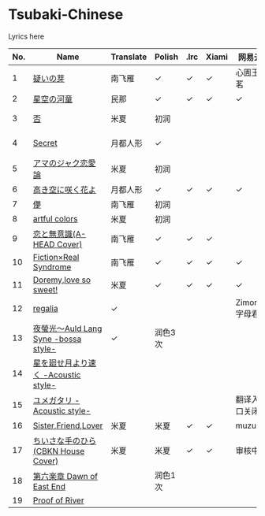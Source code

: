 # Tsubaki-Chinese
Lyrics here

|No.|Name|Translate|Polish|.lrc|Xiami|网易云|PostScript|
|-|-|-|-|-|-|-|-|
|1|<a href="https://www.xiami.com/song/xNfNISa5834?spm=a1z1s.3521865.23309997.1.nApNnD">疑いの芽</a>|南飞雁|✓|✓|✓|心圊玉茗||
|2|<a href="https://www.xiami.com/song/mQB8ys830d1?spm=a1z1s.3521865.23309997.1.V72iqd">星空の河童</a>|民那|✓|✓|✓|✓||
|3|<a href="https://www.xiami.com/song/xNfNIWc8e3d?spm=a1z1s.6659513.0.0.husPBk">否</a>|米夏|初润||||虾米没有lrc||
|4|<a href="https://www.xiami.com/song/mSuOUu85cea?spm=a1z1s.6659513.0.0.18QF4k">Secret</a>|月都人形|✓||||虾米没有lrc|
|5|<a href="https://www.xiami.com/song/mSuOUx79ce4?spm=a1z1s.6659513.0.0.HfCj9t">アマのジャク恋愛論</a>|米夏|初润||||虾米没有lrc|
|6|<a href="https://www.xiami.com/song/JAVfOj1f59f?spm=a1z1s.6659513.0.0.KePann">高き空に咲く花よ</a>|月都人形|✓|✓|✓|✓||
|7|<a href="https://www.xiami.com/song/mQU1kE73a91?spm=a1z1s.3521865.23309997.1.5a2huc">儚</a>|南飞雁|初润|||||
|8|<a href="https://www.xiami.com/song/mQ98156756e?spm=a1z1s.3521865.23309997.21.0DIqLC">artful colors</a>|米夏|初润|||||
|9|<a href="https://www.xiami.com/song/xLA842b6740?spm=a1z1s.3521865.23309997.1.p8xnJD">恋と無意識(A-HEAD Cover)</a>|南飞雁|✓|✓|✓|||
|10|<a href="https://www.xiami.com/song/xN01Jvccccc?spm=a1z1s.3521865.23309997.1.8O5pP8">Fiction×Real Syndrome</a>|南飞雁|✓|✓|✓|✓||
|11|<a href="https://www.xiami.com/song/xNfNJac8ef8?spm=a1z1s.3521865.23309997.1.YUSzDe">Doremy,love so sweet!</a>|米夏|✓|✓|✓|✓||
|12|<a href="https://www.xiami.com/song/JCBLwb223b5?spm=a1z1s.6659513.0.0.0YEmzF">regalia</a>|✓||||Zimon字母君|撞了|
|13|<a href="https://www.xiami.com/song/xLzilba1f16?spm=a1z1s.6659513.0.0.bvj5cg">夜螢光～Auld Lang Syne -bossa style-</a>|✓|润色3次|||||
|14|<a href="https://www.xiami.com/song/mQEjw27c048?spm=a1z1s.6659513.0.0.Efdt1S">星を廻せ月より速く -Acoustic style-</a>|||||||
|15|<a href="https://www.xiami.com/song/bf01d1x2d336?spm=a1z1s.6659513.0.0.E1rZuk">ユメガタリ -Acoustic style-</a>|||||翻译入口关闭||
|16|<a href="https://www.xiami.com/song/U7Jk4d2bc7b?spm=a1z1s.3521865.23309997.13.3ZNFxd">Sister,Friend,Lover</a>|米夏|米夏|✓|✓|muzukil||
|17|<a href="https://www.xiami.com/song/xLxKYC15cf9?spm=a1z1s.3521865.23309997.1.TGEDmV">ちいさな手のひら (CBKN House Cover)</a>|米夏|米夏|✓|✓|审核中||
|18|<a href="https://www.xiami.com/song/mQ87gS4ce4e?spm=a1z1s.3521865.23309997.1.EsGqFB">第六楽章 Dawn of East End</a>||润色1次|||||
|19|<a href="https://www.xiami.com/song/8FZLpGf359c?spm=a1z1s.3521865.23309997.1.v2fGbO">Proof of River</a>|||||||
